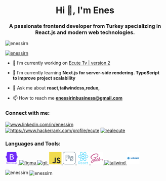 <h1 align="center">Hi 👋, I'm Enes</h1>
<h3 align="center">A passionate frontend developer from Turkey specializing in React.js and modern web technologies.</h3>

<p align="left"> <img src="https://komarev.com/ghpvc/?username=enessirn&label=Profile%20views&color=0e75b6&style=flat" alt="enessirn" /> </p>

<p align="left"> <a href="https://github.com/ryo-ma/github-profile-trophy"><img src="https://github-profile-trophy.vercel.app/?username=enessirn" alt="enessirn" /></a> </p>

- 🔭 I’m currently working on [Ecute Tv | version 2](https://ecute-tv-v2.vercel.app/)

- 🌱 I’m currently learning **Next.js for server-side rendering. TypeScript to improve project scalability**

- 💬 Ask me about **react,tailwindcss,redux,**

- 📫 How to reach me **enessirinbusiness@gmail.com**

<h3 align="left">Connect with me:</h3>
<p align="left">
<a href="https://linkedin.com/in/www.linkedin.com/in/enessirn" target="blank"><img align="center" src="https://raw.githubusercontent.com/rahuldkjain/github-profile-readme-generator/master/src/images/icons/Social/linked-in-alt.svg" alt="www.linkedin.com/in/enessirn" height="30" width="40" /></a>
<a href="https://www.hackerrank.com/https://www.hackerrank.com/profile/ecute" target="blank"><img align="center" src="https://raw.githubusercontent.com/rahuldkjain/github-profile-readme-generator/master/src/images/icons/Social/hackerrank.svg" alt="https://www.hackerrank.com/profile/ecute" height="30" width="40" /></a>
<a href="https://discord.gg/realecute" target="blank"><img align="center" src="https://raw.githubusercontent.com/rahuldkjain/github-profile-readme-generator/master/src/images/icons/Social/discord.svg" alt="realecute" height="30" width="40" /></a>
</p>

<h3 align="left">Languages and Tools:</h3>
<p align="left"> <a href="https://getbootstrap.com" target="_blank" rel="noreferrer"> <img src="https://raw.githubusercontent.com/devicons/devicon/master/icons/bootstrap/bootstrap-plain-wordmark.svg" alt="bootstrap" width="40" height="40"/> </a> <a href="https://www.figma.com/" target="_blank" rel="noreferrer"> <img src="https://www.vectorlogo.zone/logos/figma/figma-icon.svg" alt="figma" width="40" height="40"/> </a> <a href="https://git-scm.com/" target="_blank" rel="noreferrer"> <img src="https://www.vectorlogo.zone/logos/git-scm/git-scm-icon.svg" alt="git" width="40" height="40"/> </a> <a href="https://developer.mozilla.org/en-US/docs/Web/JavaScript" target="_blank" rel="noreferrer"> <img src="https://raw.githubusercontent.com/devicons/devicon/master/icons/javascript/javascript-original.svg" alt="javascript" width="40" height="40"/> </a> <a href="https://www.photoshop.com/en" target="_blank" rel="noreferrer"> <img src="https://raw.githubusercontent.com/devicons/devicon/master/icons/photoshop/photoshop-line.svg" alt="photoshop" width="40" height="40"/> </a> <a href="https://reactjs.org/" target="_blank" rel="noreferrer"> <img src="https://raw.githubusercontent.com/devicons/devicon/master/icons/react/react-original-wordmark.svg" alt="react" width="40" height="40"/> </a> <a href="https://sass-lang.com" target="_blank" rel="noreferrer"> <img src="https://raw.githubusercontent.com/devicons/devicon/master/icons/sass/sass-original.svg" alt="sass" width="40" height="40"/> </a> <a href="https://tailwindcss.com/" target="_blank" rel="noreferrer"> <img src="https://www.vectorlogo.zone/logos/tailwindcss/tailwindcss-icon.svg" alt="tailwind" width="40" height="40"/> </a> <a href="https://webpack.js.org" target="_blank" rel="noreferrer"> <img src="https://raw.githubusercontent.com/devicons/devicon/d00d0969292a6569d45b06d3f350f463a0107b0d/icons/webpack/webpack-original-wordmark.svg" alt="webpack" width="40" height="40"/> </a> </p>

<p><img align="left" src="https://github-readme-stats.vercel.app/api/top-langs?username=enessirn&show_icons=true&locale=en&layout=compact" alt="enessirn" /></p>

<p>&nbsp;<img align="center" src="https://github-readme-stats.vercel.app/api?username=enessirn&show_icons=true&locale=en" alt="enessirn" /></p>
